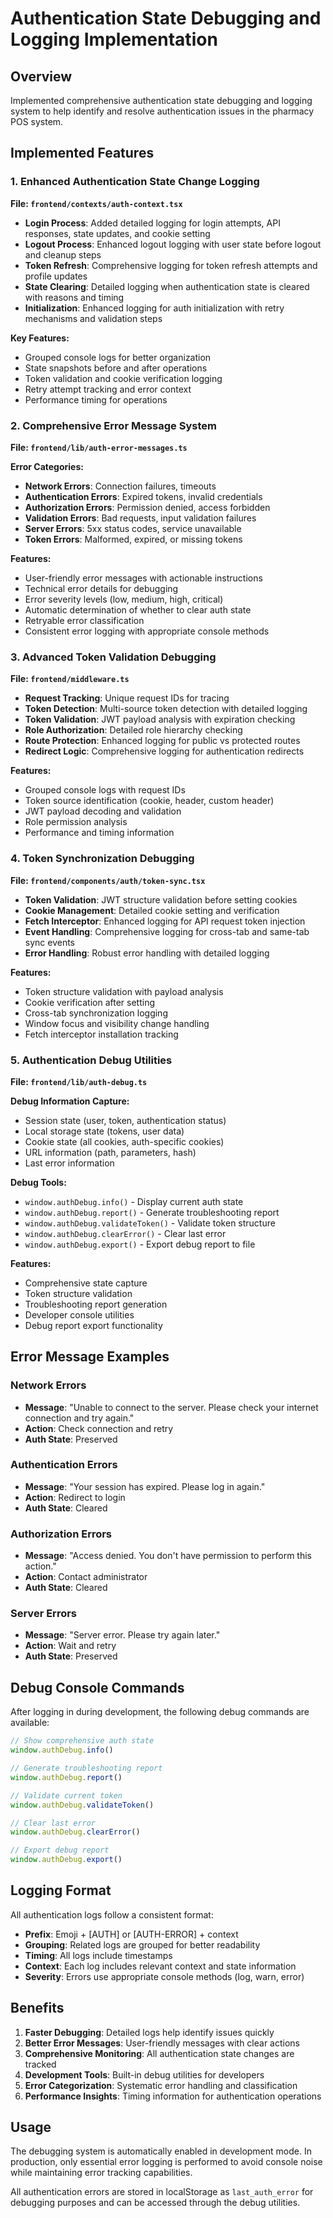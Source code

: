 # Authentication State Debugging and Logging Implementation

## Overview
Implemented comprehensive authentication state debugging and logging system to help identify and resolve authentication issues in the pharmacy POS system.

## Implemented Features

### 1. Enhanced Authentication State Change Logging

**File: `frontend/contexts/auth-context.tsx`**
- **Login Process**: Added detailed logging for login attempts, API responses, state updates, and cookie setting
- **Logout Process**: Enhanced logout logging with user state before logout and cleanup steps
- **Token Refresh**: Comprehensive logging for token refresh attempts and profile updates
- **State Clearing**: Detailed logging when authentication state is cleared with reasons and timing
- **Initialization**: Enhanced logging for auth initialization with retry mechanisms and validation steps

**Key Features:**
- Grouped console logs for better organization
- State snapshots before and after operations
- Token validation and cookie verification logging
- Retry attempt tracking and error context
- Performance timing for operations

### 2. Comprehensive Error Message System

**File: `frontend/lib/auth-error-messages.ts`**

**Error Categories:**
- **Network Errors**: Connection failures, timeouts
- **Authentication Errors**: Expired tokens, invalid credentials
- **Authorization Errors**: Permission denied, access forbidden
- **Validation Errors**: Bad requests, input validation failures
- **Server Errors**: 5xx status codes, service unavailable
- **Token Errors**: Malformed, expired, or missing tokens

**Features:**
- User-friendly error messages with actionable instructions
- Technical error details for debugging
- Error severity levels (low, medium, high, critical)
- Automatic determination of whether to clear auth state
- Retryable error classification
- Consistent error logging with appropriate console methods

### 3. Advanced Token Validation Debugging

**File: `frontend/middleware.ts`**
- **Request Tracking**: Unique request IDs for tracing
- **Token Detection**: Multi-source token detection with detailed logging
- **Token Validation**: JWT payload analysis with expiration checking
- **Role Authorization**: Detailed role hierarchy checking
- **Route Protection**: Enhanced logging for public vs protected routes
- **Redirect Logic**: Comprehensive logging for authentication redirects

**Features:**
- Grouped console logs with request IDs
- Token source identification (cookie, header, custom header)
- JWT payload decoding and validation
- Role permission analysis
- Performance and timing information

### 4. Token Synchronization Debugging

**File: `frontend/components/auth/token-sync.tsx`**
- **Token Validation**: JWT structure validation before setting cookies
- **Cookie Management**: Detailed cookie setting and verification
- **Fetch Interceptor**: Enhanced logging for API request token injection
- **Event Handling**: Comprehensive logging for cross-tab and same-tab sync events
- **Error Handling**: Robust error handling with detailed logging

**Features:**
- Token structure validation with payload analysis
- Cookie verification after setting
- Cross-tab synchronization logging
- Window focus and visibility change handling
- Fetch interceptor installation tracking

### 5. Authentication Debug Utilities

**File: `frontend/lib/auth-debug.ts`**

**Debug Information Capture:**
- Session state (user, token, authentication status)
- Local storage state (tokens, user data)
- Cookie state (all cookies, auth-specific cookies)
- URL information (path, parameters, hash)
- Last error information

**Debug Tools:**
- `window.authDebug.info()` - Display current auth state
- `window.authDebug.report()` - Generate troubleshooting report
- `window.authDebug.validateToken()` - Validate token structure
- `window.authDebug.clearError()` - Clear last error
- `window.authDebug.export()` - Export debug report to file

**Features:**
- Comprehensive state capture
- Token structure validation
- Troubleshooting report generation
- Developer console utilities
- Debug report export functionality

## Error Message Examples

### Network Errors
- **Message**: "Unable to connect to the server. Please check your internet connection and try again."
- **Action**: Check connection and retry
- **Auth State**: Preserved

### Authentication Errors
- **Message**: "Your session has expired. Please log in again."
- **Action**: Redirect to login
- **Auth State**: Cleared

### Authorization Errors
- **Message**: "Access denied. You don't have permission to perform this action."
- **Action**: Contact administrator
- **Auth State**: Cleared

### Server Errors
- **Message**: "Server error. Please try again later."
- **Action**: Wait and retry
- **Auth State**: Preserved

## Debug Console Commands

After logging in during development, the following debug commands are available:

```javascript
// Show comprehensive auth state
window.authDebug.info()

// Generate troubleshooting report
window.authDebug.report()

// Validate current token
window.authDebug.validateToken()

// Clear last error
window.authDebug.clearError()

// Export debug report
window.authDebug.export()
```

## Logging Format

All authentication logs follow a consistent format:
- **Prefix**: Emoji + [AUTH] or [AUTH-ERROR] + context
- **Grouping**: Related logs are grouped for better readability
- **Timing**: All logs include timestamps
- **Context**: Each log includes relevant context and state information
- **Severity**: Errors use appropriate console methods (log, warn, error)

## Benefits

1. **Faster Debugging**: Detailed logs help identify issues quickly
2. **Better Error Messages**: User-friendly messages with clear actions
3. **Comprehensive Monitoring**: All authentication state changes are tracked
4. **Development Tools**: Built-in debug utilities for developers
5. **Error Categorization**: Systematic error handling and classification
6. **Performance Insights**: Timing information for authentication operations

## Usage

The debugging system is automatically enabled in development mode. In production, only essential error logging is performed to avoid console noise while maintaining error tracking capabilities.

All authentication errors are stored in localStorage as `last_auth_error` for debugging purposes and can be accessed through the debug utilities.